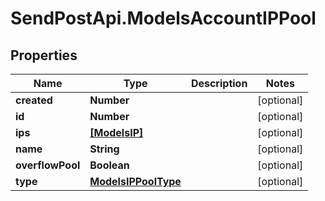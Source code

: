 # SendPostApi.ModelsAccountIPPool

## Properties
Name | Type | Description | Notes
------------ | ------------- | ------------- | -------------
**created** | **Number** |  | [optional] 
**id** | **Number** |  | [optional] 
**ips** | [**[ModelsIP]**](ModelsIP.md) |  | [optional] 
**name** | **String** |  | [optional] 
**overflowPool** | **Boolean** |  | [optional] 
**type** | [**ModelsIPPoolType**](ModelsIPPoolType.md) |  | [optional] 


